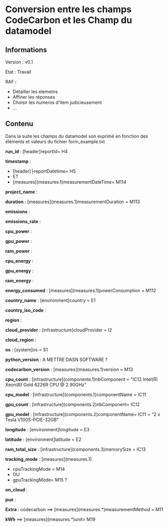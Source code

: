 # Conversion entre les champs CodeCarbon et les Champ du datamodel

## Informations

Version : v0.1

Etat : Travail

RAF :

- Détailler les elemetns
- Affiner les réponses 
- Choisir les numeros d'item judicieusement
- ...

## Contenu

Dans la suite les champs du datamodel son exprimé en fonction des éléments et valeurs du fichier form_example.txt

**run_id** : [header]reportId= H4  

**timestamp** :

- \[header]├reportDatetime= H5
- ET
- \[measures](measures.1)measurementDateTime= M114

**project_name** :

**duration** : \[measures](measures.1)measurementDuration = M113

**emissions** :

**emissions_rate** :

**cpu_power** :

**gpu_power** :

**ram_power** :

**cpu_energy** :

**gpu_energy** :

**ram_energy** :

**energy_consumed** : \[measures](measures.1)powerConsumption = M112

**country_name** : \[environment]country = E1

**country_iso_code** :

**region** :

**cloud_provider** : \[infrastructure]cloudProvider = I2

**cloud_region** :

**os** : \[system]os = S1

**python_version** : A METTRE DASN SOFTWARE ?

**codecarbon_version** : \[measures](measures.1)version = M13

**cpu_count** : \[infrastructure](components.1)nbComponent = "IC12   Intel(R) Xeon(R) Gold 6226R CPU @ 2.90GHz"

**cpu_model** : \[infrastructure](components.1)componentName = IC11

**gpu_count** : \[infrastructure](components.2)nbComponent= IC12

**gpu_model** : \[infrastructure](components.2)componentName= IC11 = "2 x Tesla V100S-PCIE-32GB"

**longitude** : \[environment]longitude = E3

**latitude** : \[environment]latitude = E2

**ram_total_size** : \[infrastructure](components.3)memorySize = IC13

**tracking_mode** : \[measures](measures.1)

- cpuTrackingMode = M14
- OU
- gpuTrackingMode= M15 ?

**on_cloud** :

**pue** :

**Extra** : 
codecarbon ==> \[measures](measures.*)measurementMethod = M11

**kWh** ==> \[measures](measures.*)unit= M19
